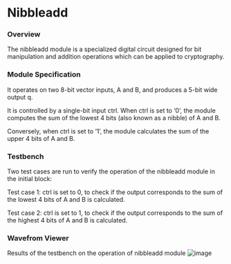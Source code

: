 # Nibbleadd

### Overview 
The nibbleadd module is a specialized digital circuit designed for bit manipulation and addition operations which can be applied to cryptography.
### Module Specification 
It operates on two 8-bit vector inputs, A and B, and produces a 5-bit wide output q.

It is controlled by a single-bit input ctrl. When ctrl is set to ‘0’, the module computes the sum of the lowest 4 bits (also known as a nibble) of A and B. 

Conversely, when ctrl is set to ‘1’, the module calculates the sum of the upper 4 bits of A and B.

### Testbench 

Two test cases are run to verify the operation of the nibbleadd module in the initial block:

Test case 1: ctrl is set to 0, to check if the output corresponds to the sum of the lowest 4 bits of A and B is calculated.

Test case 2: ctrl is set to 1, to check if the output corresponds to the sum of the highest 4 bits of A and B is calculated.

### Wavefrom Viewer
Results of the testbench on the operation of nibbleadd module
![image](https://github.com/tenweilin/HW02-VerilogCoding-4/assets/158492130/b2eb4e6f-815d-4295-9a97-252ff8d66325)
